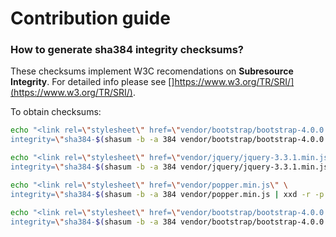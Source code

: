 # Contribution guide

### How to generate sha384 integrity checksums?

These checksums implement W3C recomendations on **Subresource Integrity**.
For detailed info please see []https://www.w3.org/TR/SRI/](https://www.w3.org/TR/SRI/).

To obtain checksums:
```bash
echo "<link rel=\"stylesheet\" href=\"vendor/bootstrap/bootstrap-4.0.0.min.css\" \
integrity=\"sha384-$(shasum -b -a 384 vendor/bootstrap/bootstrap-4.0.0.min.css | xxd -r -p | base64)\" />"

echo "<link rel=\"stylesheet\" href=\"vendor/jquery/jquery-3.3.1.min.js\" \
integrity=\"sha384-$(shasum -b -a 384 vendor/jquery/jquery-3.3.1.min.js | xxd -r -p | base64)\" />"

echo "<link rel=\"stylesheet\" href=\"vendor/popper.min.js\" \
integrity=\"sha384-$(shasum -b -a 384 vendor/popper.min.js | xxd -r -p | base64)\" />"

echo "<link rel=\"stylesheet\" href=\"vendor/bootstrap/bootstrap-4.0.0.min.js\" \
integrity=\"sha384-$(shasum -b -a 384 vendor/bootstrap/bootstrap-4.0.0.min.js | xxd -r -p | base64)\" />"

```

